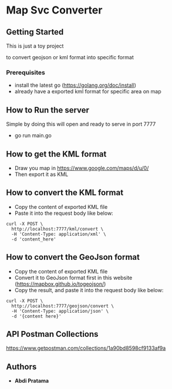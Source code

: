 # Map Svc Converter

## Getting Started

This is just a toy project

to convert geojson or kml format into specific format

### Prerequisites

- install the latest go (https://golang.org/doc/install)
- already have a exported kml format for specific area on map

## How to Run the server

Simple by doing this will open and ready to serve in port 7777

- go run main.go

## How to get the KML format

- Draw you map in https://www.google.com/maps/d/u/0/
- Then export it as KML

## How to convert the KML format

- Copy the content of exported KML file
- Paste it into the request body like below:

```
curl -X POST \
  http://localhost:7777/kml/convert \
  -H 'Content-Type: application/xml' \
  -d 'content_here'
```

## How to convert the GeoJson format
- Copy the content of exported KML file
- Convert it to GeoJson format first in this website (https://mapbox.github.io/togeojson/)
- Copy the result, and paste it into the request body like below:

```
curl -X POST \
  http://localhost:7777/geojson/convert \
  -H 'Content-Type: application/json' \
  -d '{content here}'
```

## API Postman Collections

https://www.getpostman.com/collections/1a90bd8598cf9133af9a

## Authors

* **Abdi Pratama**
